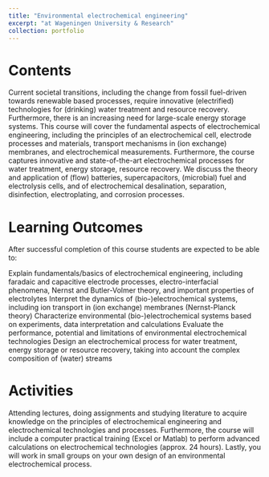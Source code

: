 ```yaml
---
title: "Environmental electrochemical engineering"
excerpt: "at Wageningen University & Research"
collection: portfolio
---
```


Contents
=====
Current societal transitions, including the change from fossil fuel-driven towards renewable based processes, require innovative (electrified) technologies for (drinking) water treatment and resource recovery. Furthermore, there is an increasing need for large-scale energy storage systems. This course will cover the fundamental aspects of electrochemical engineering, including the principles of an electrochemical cell, electrode processes and materials, transport mechanisms in (ion exchange) membranes, and electrochemical measurements. Furthermore, the course captures innovative and state-of-the-art electrochemical processes for water treatment, energy storage, resource recovery. We discuss the theory and application of (flow) batteries, supercapacitors, (microbial) fuel and electrolysis cells, and of electrochemical desalination, separation, disinfection, electroplating, and corrosion processes.

Learning Outcomes
=====
After successful completion of this course students are expected to be able to:

Explain fundamentals/basics of electrochemical engineering, including faradaic and capacitive electrode processes, electro-interfacial phenomena, Nernst and Butler-Volmer theory, and important properties of electrolytes
Interpret the dynamics of (bio-)electrochemical systems, including ion transport in (ion exchange) membranes (Nernst-Planck theory)
Characterize environmental (bio-)electrochemical systems based on experiments, data interpretation and calculations
Evaluate the performance, potential and limitations of environmental electrochemical technologies
Design an electrochemical process for water treatment, energy storage or resource recovery, taking into account the complex composition of (water) streams

Activities
=====
Attending lectures, doing assignments and studying literature to acquire knowledge on the principles of electrochemical engineering and electrochemical technologies and processes. Furthermore, the course will include a computer practical training (Excel or Matlab) to perform advanced calculations on electrochemical technologies (approx. 24 hours). Lastly, you will work in small groups on your own design of an environmental electrochemical process.